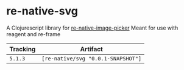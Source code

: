 # re-native-svg

A Clojurescript library for [re-native-image-picker](https://github.com/marcshilling/react-native-image-picker)
Meant for use with reagent and re-frame

Tracking      | Artifact
--------------|---------|
`5.1.3`       | `[re-native/svg "0.0.1-SNAPSHOT"]`
